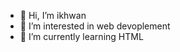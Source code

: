 - 👋 Hi, I’m ikhwan
- 👀 I’m interested in web devoplement
- 🌱 I’m currently learning HTML

<!---
1KW4N/1KW4N is a ✨ special ✨ repository because its `README.md` (this file) appears on your GitHub profile.
You can click the Preview link to take a look at your changes.
--->
